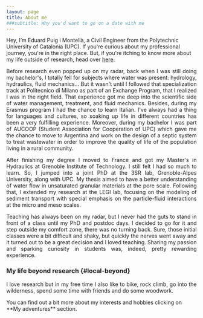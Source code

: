 ```yaml
---
layout: page
title: About me
###subtitle: Why you'd want to go on a date with me
---
```




Hey, I’m Eduard Puig i Montellà, a Civil Engineer from the Polytechnic University of Catalonia (UPC). If you're curious about my professional journey, you're in the right place. But, if you're itching to know more about my life outside of research, head over [here](#local-beyond).

<p align="justify"> Before research even popped up on my radar, back when I was still doing my bachelor's, I totally fell for subjects where water was present: hydrology, hydraulics, fluid mechanics... But it wasn't until I followed that specialization track at Politecnico di Milano as part of an Exchange Program, that I realized I was in the right field. That experience got me deep into the scientific side of water management, treatment, and fluid mechanics. Besides, during my Erasmus program I had the chance to learn Italian. I've always had a thing for languages and cultures, so soaking up life in different countries has been a very fulfilling experience. Moreover, during my bachelor I was part of AUCOOP (Student Association for Cooperation of UPC) which gave me the chance to move to Argentina and work on the design of a septic system to treat wastewater in order to improve the quality of life of the population living in a rural community. </p>


<p align="justify"> After finishing my degree I moved to France and got my Master's in Hydraulics at Grenoble Institute of Technology. I still felt I had so much to learn. So, I jumped into a joint PhD at the 3SR lab, Grenoble-Alpes University, along with UPC. My thesis aimed to have a better understanding of water flow in unsaturated granular materials at the pore scale. Following that, I extended my research at the LEGI lab, focusing on the modeling of sediment transport with special emphasis on the particle-fluid interactions at the micro and meso scales. </p>

<p align="justify"> Teaching has always been on my radar, but I never had the guts to stand in front of a class until my PhD and postdoc days. I decided to go for it and step outside my comfort zone, there was no turning back. Sure, those initial classes were a bit difficult and shaky, but quickly the nerves went away and it turned out to be a great decision and I loved teaching. Sharing my passion and sparking curiosity in students was, indeed, pretty rewarding experience.  </p>

### My life beyond research {#local-beyond}

<p align="justify"> I love research but in my free time I also like to bike, rock climb, go into the wilderness, spend some time with friends and do some woodwork. </p> You can find out a bit more about my interests and hobbies clicking on **My adventures** section.
